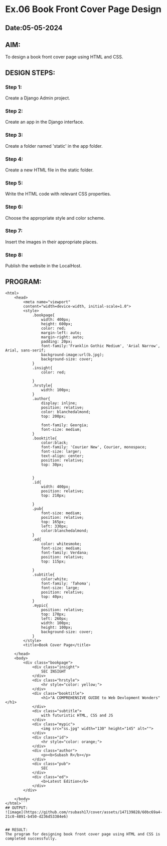 # Ex.06 Book Front Cover Page Design
## Date:05-05-2024

## AIM:
To design a book front cover page using HTML and CSS.

## DESIGN STEPS:

### Step 1:
Create a Django Admin project.

### Step 2:
Create an app in the Django interface.

### Step 3:
Create a folder named 'static' in the app folder.

### Step 4:
Create a new HTML file in the static folder.

### Step 5:
Write the HTML code with relevant CSS properties.

### Step 6:
Choose the appropriate style and color scheme.

### Step 7:
Insert the images in their appropriate places.

### Step 8:
Publish the website in the LocalHost.

## PROGRAM:
```
<html>
    <head>
        <meta name="viewport"
        content="width=device-width, initial-scale=1.0">
        <style>
            .bookpage{
                width: 400px;
                height: 600px;
                color: red;
                margin-left: auto;
                margin-right: auto;
                padding: 20px;
                font-family:'Franklin Gothic Medium', 'Arial Narrow', Arial, sans-serif;
                background-image:url(b.jpg);
                background-size: cover;
            }
            .insight{
                color: red;

            }
            .hrstyle{
                width: 100px;
            }
            .author{
                display: inline;
                position: relative;
                color: blanchedalmond;
                top: 200px;

                font-family: Georgia;
                font-size: medium;
            }
            .booktitle{
                color:black;
                font-family: 'Courier New', Courier, monospace;
                font-size: larger;
                text-align: center;
                position: relative;
                top: 30px;

            
            }
            .id{
                width: 400px;
                position: relative;
                top: 210px;

            }
            .pub{
                font-size: medium;
                position: relative;
                top: 165px;
                left: 330px;
                color:blanchedalmond;
            }
            .ed{
                color: whitesmoke;
                font-size: medium;
                font-family: Verdana;
                position: relative;
                top: 115px;

            }
            .subtitle{
                color:white;
                font-family: 'Tahoma';
                font-size: large;
                position: relative;
                top: 40px;
            }
            .mypic{
                position: relative;
                top: 170px;
                left: 260px;
                width: 100px;
                height: 100px;
                background-size: cover;
            }
        </style>
        <title>Book Cover Page</title>

    </head>
    <body>
        <div class="bookpage">
            <div class="insight">
                SEC INSIGHT
            </div>
            <div class="hrstyle">
                <hr style="color: yellow;">
            </div>
            <div class="booktitle">
                <h1>"A COMPREHENSIVE GUIDE to Web Devlopment Wonders"</h1>
            </div>
            <div class="subtitle">
                with futuristic HTML, CSS and JS
            </div>
            <div class="mypic">
                <img src="ss.jpg" width="130" height="145" alt="">
            </div>
            <div class="id">
                <hr style="color: orange;">
            </div>
            <div class="author">
                <p><b>Subash R</b></p>
            </div>
            <div class="pub">
                SEC
            </div>
            <div class="ed">
                <b>Latest Edition</b>
            </div>
        </div>

    </body>
</html>```
## OUTPUT:
![image](https://github.com/rsubash17/cover/assets/147139828/60bc69a4-21c0-4891-b450-d236d53384e6)


## RESULT:
The program for designing book front cover page using HTML and CSS is completed successfully.
